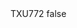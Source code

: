 <?xml version="1.0" encoding="UTF-8"?>
<CustomMetadata xmlns="http://soap.sforce.com/2006/04/metadata">
    <label>TXU772</label>
    <protected>false</protected>
</CustomMetadata>
